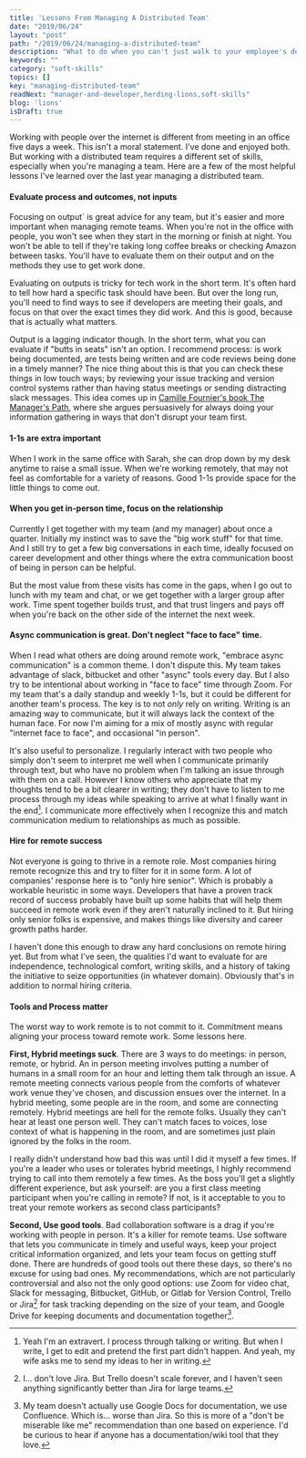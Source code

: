 ```yaml
---
title: 'Lessons From Managing A Distributed Team'
date: "2019/06/24"
layout: "post"
path: "/2019/06/24/managing-a-distributed-team"
description: "What to do when you can't just walk to your employee's desk."
keywords: ""
category: "soft-skills"
topics: []
key: "managing-distributed-team"
readNext: "manager-and-developer,herding-lions,soft-skills"
blog: 'lions'
isDraft: true
---
```


Working with people over the internet is different from meeting in an office five days a week.  This isn't a moral statement.  I've done and enjoyed both.  But working with a distributed team requires a different set of skills, especially when you're managing a team.  Here are a few of the most helpful lessons I've learned over the last year managing a distributed team.

#### Evaluate process and outcomes, not inputs

Focusing on output` is great advice for any team, but it's easier and more important when managing remote teams.  When you're not in the office with people, you won't see when they start in the morning or finish at night.  You won't be able to tell if they're taking long coffee breaks or checking Amazon between tasks.  You'll have to evaluate them on their output and on the methods they use to get work done.

Evaluating on outputs is tricky for tech work in the short term.  It's often hard to tell how hard a specific task should have been.  But over the long run, you'll need to find ways to see if developers are meeting their goals, and focus on that over the exact times they did work.  And this is good, because that is actually what matters.

Output is a lagging indicator though.  In the short term, what you can evaluate if "butts in seats" isn't an option.  I recommend process: is work being documented, are tests being written and are code reviews being done in a timely manner?  The nice thing about this is that you can check these things in low touch ways; by reviewing your issue tracking and version control systems rather than having status meetings or sending distracting slack messages.  This idea comes up in [Camille Fournier's book The Manager's Path](https://amzn.to/2XBg1iv), where she argues persuasively for always doing your information gathering in ways that don't disrupt your team first.

#### 1-1s are extra important

When I work in the same office with Sarah, she can drop down by my desk anytime to raise a small issue.  When we're working remotely, that may not feel as comfortable for a variety of reasons.  Good 1-1s provide space for the little things to come out.

#### When you get in-person time, focus on the relationship

Currently I get together with my team (and my manager) about once a quarter.  Initially my instinct was to save the "big work stuff" for that time.  And I still try to get a few big conversations in each time, ideally focused on career development and other things where the extra communication boost of being in person can be helpful.

But the most value from these visits has come in the gaps, when I go out to lunch with my team and chat, or we get together with a larger group after work.  Time spent together builds trust, and that trust lingers and pays off when you're back on the other side of the internet the next week.

#### Async communication is great.  Don't neglect "face to face" time.

When I read what others are doing around remote work, "embrace async communication" is a common theme.  I don't dispute this.  My team takes advantage of slack, bitbucket and other "async" tools every day.  But I also try to be intentional about working in "face to face" time through Zoom.  For my team that's a daily standup and weekly 1-1s, but it could be different for another team's process.  The key is to not *only* rely on writing.  Writing is an amazing way to communicate, but it will always lack the context of the human face.  For now I'm aiming for a mix of mostly async with regular "internet face to face", and occasional "in person".

It's also useful to personalize.  I regularly interact with two people who simply don't seem to interpret me well when I communicate primarily through text, but who have no problem when I'm talking an issue through with them on a call.  However I know others who appreciate that my thoughts tend to be a bit clearer in writing; they don't have to listen to me process through my ideas while speaking to arrive at what I finally want in the end[^1].  I communicate more effectively when I recognize this and match communication medium to relationships as much as possible.

#### Hire for remote success

Not everyone is going to thrive in a remote role.  Most companies hiring remote recognize this and try to filter for it in some form. A lot of companies' response here is to "only hire senior".  Which is probably a workable heuristic in some ways.  Developers that have a proven track record of success probably have built up some habits that will help them succeed in remote work even if they aren't naturally inclined to it.  But hiring only senior folks is expensive, and makes things like diversity and career growth paths harder.

I haven't done this enough to draw any hard conclusions on remote hiring yet.  But from what I've seen, the qualities I'd want to evaluate for are independence, technological comfort, writing skills, and a history of taking the initiative to seize opportunities (in whatever domain).  Obviously that's in addition to normal hiring criteria.

#### Tools and Process matter

The worst way to work remote is to not commit to it.  Commitment means aligning your process toward remote work.  Some lessons here.

**First, Hybrid meetings suck**.  There are 3 ways to do meetings: in person, remote, or hybrid.  An in person meeting involves putting a number of humans in a small room for an hour and letting them talk through an issue.  A remote meeting connects various people from the comforts of whatever work venue they've chosen, and discussion ensues over the internet.  In a hybrid meeting, some people are in the room, and some are connecting remotely.  Hybrid meetings are hell for the remote folks.  Usually they can't hear at least one person well.  They can't match faces to voices, lose context of what is happening in the room, and are sometimes just plain ignored by the folks in the room.

I really didn't understand how bad this was until I did it myself a few times.  If you're a leader who uses or tolerates hybrid meetings, I highly recommend trying to call into them remotely a few times.  As the boss you'll get a slightly different experience, but ask yourself: are you a first class meeting participant when you're calling in remote?  If not, is it acceptable to you to treat your remote workers as second class participants?

**Second, Use good tools**.  Bad collaboration software is a drag if you're working with people in person.  It's a killer for remote teams.  Use software that lets you communicate in timely and useful ways, keep your project critical information organized, and lets your team focus on getting stuff done.  There are hundreds of good tools out there these days, so there's no excuse for using bad ones.  My recommendations, which are not particularly controversial and also not the only good options: use Zoom for video chat, Slack for messaging, Bitbucket, GitHub, or Gitlab for Version Control, Trello or Jira[^2] for task tracking depending on the size of your team, and Google Drive for keeping documents and documentation together[^3].

[^1]: Yeah I'm an extravert.  I process through talking or writing.  But when I write, I get to edit and pretend the first part didn't happen.  And yeah, my wife asks me to send my ideas to her in writing.
[^2]: I... don't love Jira.  But Trello doesn't scale forever, and I haven't seen anything significantly better than Jira for large teams.
[^3]: My team doesn't actually use Google Docs for documentation, we use Confluence.  Which is... worse than Jira.  So this is more of a "don't be miserable like me" recommendation than one based on experience.  I'd be curious to hear if anyone has a documentation/wiki tool that they love.
